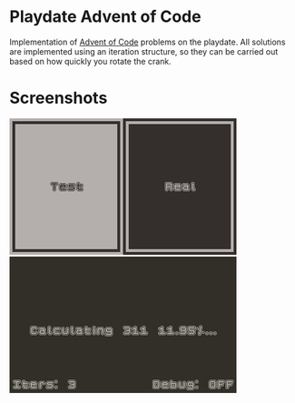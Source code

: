 
# Playdate Advent of Code
Implementation of [Advent of Code](https://adventofcode.com/) problems on the playdate. All solutions are implemented using an iteration structure, so they can be carried out based on how quickly you rotate the crank.

# Screenshots
![Screenshot](/release/screenshots/AnimatedScreenshot_0_1.gif)
![Screenshot](/release/screenshots/Screenshot_0_2.png)